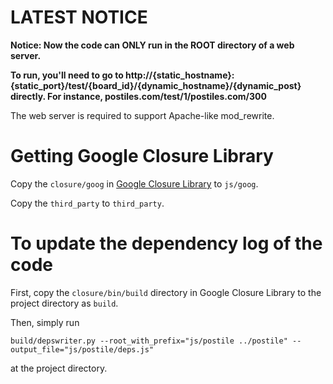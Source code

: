 LATEST NOTICE
======
**Notice: Now the code can ONLY run in the ROOT directory of a web server.**

**To run, you'll need to go to http://{static_hostname}:{static_port}/test/{board_id}/{dynamic_hostname}/{dynamic_post} directly. For instance, postiles.com/test/1/postiles.com/300**

The web server is required to support Apache-like mod_rewrite.

Getting Google Closure Library
======

Copy the `closure/goog` in [Google Closure Library](https://code.google.com/p/closure-library/downloads/list) to `js/goog`.

Copy the `third_party` to `third_party`.

To update the dependency log of the code
======
First, copy the `closure/bin/build` directory in Google Closure Library to the project directory as `build`.

Then, simply run

`build/depswriter.py --root_with_prefix="js/postile ../postile" --output_file="js/postile/deps.js"`

at the project directory.